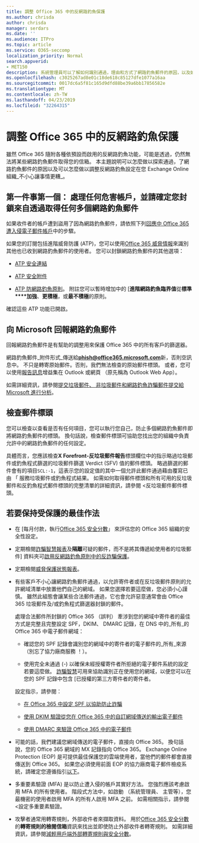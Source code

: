 ```yaml
---
title: 調整 Office 365 中的反網路釣魚保護
ms.author: chrisda
author: chrisda
manager: serdars
ms.date: ''
ms.audience: ITPro
ms.topic: article
ms.service: O365-seccomp
localization_priority: Normal
search.appverid:
- MET150
description: 系統管理員可以了解如何識別通過，理由和方式了網路釣魚郵件的原因，以及如何在未來防止多個網路釣魚郵件提交的項目。
ms.openlocfilehash: c3025267ad8e01c18de618c85127dfe1077a16aa
ms.sourcegitcommit: 0017dc6a5f81c165d9dfd88be39a6bb17856582e
ms.translationtype: MT
ms.contentlocale: zh-TW
ms.lasthandoff: 04/23/2019
ms.locfileid: "32264315"
---
```

# <a name="tune-anti-phishing-protection-in-office-365"></a>調整 Office 365 中的反網路釣魚保護

雖然 Office 365 隨附各種依預設而啟用的反網路釣魚功能，可能是透過，仍然無法將某些網路釣魚郵件取得您的信箱。 本主題說明可以怎麼做以探索通過，了網路釣魚郵件的原因以及可以怎麼做以調整反網路釣魚設定在您 Exchange Online 組織_不小心讓事情更糟_。

## <a name="first-things-first-deal-with-any-compromised-accounts-and-make-sure-you-block-any-more-phishing-messages-from-getting-through"></a>第一件事第一個： 處理任何危害帳戶，並請確定您封鎖來自透過取得任何多個網路釣魚郵件

如果收件者的帳戶遭到盜用了因為網路釣魚郵件，請依照下列[回應中 Office 365 遭入侵電子郵件帳戶](responding-to-a-compromised-email-account.md)中的步驟。

如果您的訂閱包括進階威脅防護 (ATP)，您可以使用[Office 365 威脅情報](office-365-ti.md)來識別其他也已收到網路釣魚郵件的使用者。 您可以封鎖網路釣魚郵件的其他選項：

- [ATP 安全連結](set-up-atp-safe-links-policies.md)

- [ATP 安全附件](set-up-atp-safe-attachments-policies.md)

- [ATP 防網路釣魚原則](set-up-anti-phishing-policies.md)。 附註您可以暫時增加中的 [**進階網路釣魚臨界值**從**標準****加強**、**更積極**，或**最不積極**的原則。

確認這些 ATP 功能已開啟。

## <a name="report-the-phishing-message-to-microsoft"></a>向 Microsoft 回報網路釣魚郵件

回報網路釣魚郵件是有幫助的調整用來保護 Office 365 中的所有客戶的篩選器。

網路釣魚郵件_附件形式_傳送給**phish@office365.microsoft.com**新，否則空訊息中。 不只是轉寄原始郵件。否則，我們無法檢查的原始郵件標頭。 或者，您可以使用[報告訊息](https://docs.microsoft.com/office365/securitycompliance/enable-the-report-message-add-in)增益集在 Outlook 或網頁 （原先稱為 Outlook Web App）。

如需詳細資訊，請參閱[提交垃圾郵件、 非垃圾郵件和網路釣魚詐騙郵件提交給 Microsoft 進行分析](submit-spam-non-spam-and-phishing-scam-messages-to-microsoft-for-analysis.md)。

## <a name="inspect-the-message-headers"></a>檢查郵件標頭

您可以檢查以查看是否有任何項目，您可以執行您自己，防止多個網路釣魚郵件即將網路釣魚郵件的標頭。 換句話說，檢查郵件標頭可協助您找出您的組織中負責允許中的網路釣魚郵件的任何設定。

具體而言，您應該檢查**X Forefront-反垃圾郵件報告**標頭欄位中的指示略過垃圾郵件或釣魚程式篩選的垃圾郵件篩選 Verdict (SFV) 值的郵件標頭。 略過篩選的郵件會有的項目`SCL:-1`，這表示您的設定值的其中一個允許此郵件通過藉由覆寫已由 「 服務垃圾郵件或釣魚程式結果。 如需如何取得郵件標頭和所有可用的反垃圾郵件和反釣魚程式郵件標頭的完整清單的詳細資訊，請參閱 <<c0>反垃圾郵件郵件標頭。

## <a name="best-practices-to-stay-protected"></a>若要保持受保護的最佳作法

- 在 [每月付款，執行[Office 365 安全分數](office-365-secure-score.md)」 來評估您的 Office 365 組織的安全性設定。

- 定期檢閱[詐騙智慧報表](learn-about-spoof-intelligence.md)及**隔離**可疑的郵件，而不是將其傳遞給使用者的垃圾郵件] 資料夾可[啟用反網路釣魚原則中的反詐騙保護](learn-about-spoof-intelligence.md#configuring-the-anti-spoofing-policy)。

- 定期檢閱[威脅保護狀態報表](view-reports-for-atp.md#threat-protection-status-report)。

- 有些客戶不小心讓網路釣魚郵件通過，以允許寄件者或在反垃圾郵件原則的允許網域清單中放置他們自己的網域。 如果您選擇若要這麼做，您必須小心謹慎。 雖然此組態會讓某些合法郵件通過，它也會允許惡意通常會由 Office 365 垃圾郵件及/或釣魚程式篩選器封鎖的郵件。

  處理合法郵件所封鎖的 Office 365 （誤判） 牽涉到您的網域中寄件者的最佳方式是完整且完整設定 SPF，DKIM、 DMARC 記錄，在 DNS 中的_所有_的 Office 365 中電子郵件網域：

  - 確認您的 SPF 記錄會識別您的網域中的寄件者的電子郵件的_所有_來源 （別忘了協力廠商服務 ！）。

  - 使用完全未通過 (\-) 以確保未經授權寄件者所拒絕的電子郵件系統的設定若要這麼做。 [詐騙智慧](https://docs.microsoft.com/office365/securitycompliance/learn-about-spoof-intelligence)可用來協助識別正在使用您的網域，以便您可以在您的 SPF 記錄中包含 [已授權的第三方寄件者的寄件者。

  設定指示，請參閱：
  
  - [在 Office 365 中設定 SPF 以協助防止詐騙](set-up-spf-in-office-365-to-help-prevent-spoofing.md)

  - [使用 DKIM 驗證從您在 Office 365 中的自訂網域傳送的輸出電子郵件](use-dkim-to-validate-outbound-email.md)

  - [使用 DMARC 來驗證 Office 365 中的電子郵件](use-dmarc-to-validate-email.md)

- 可能的話，我們建議您網域傳送的電子郵件，直接向 Office 365。 換句話說，您的 Office 365 網域的 MX 記錄指向 Office 365。 Exchange Online Protection (EOP) 是可提供最佳保護您的雲端使用者，當他們的郵件都會直接傳送到 Office 365。 如果您必須使用前面 EOP 的協力廠商電子郵件檢疫系統，請確定您遵循指引[以下](https://docs.microsoft.com/exchange/mail-flow-best-practices/manage-mail-flow-using-third-party-cloud)。

- 多重要素驗證 (MFA) 是以防止遭入侵的帳戶其實好方法。 您強烈應該考慮啟用 MFA 的所有使用者。 階段式方法中，如啟動 （系統管理員、 主管等），您最機密的使用者啟用 MFA 的所有人啟用 MFA 之前。 如需相關指示，請參閱 <<c0>設定多重要素驗證。

- 攻擊者通常用轉寄規則，外部收件者來擷取資料。 用於[Office 365 安全分數](office-365-secure-score.md)的**轉寄規則的檢閱信箱**資訊來找出並即使防止外部收件者轉寄規則。 如需詳細資訊，請參閱[減輕用戶端外部轉寄規則與安全分數](https://blogs.technet.microsoft.com/office365security/mitigating-client-external-forwarding-rules-with-secure-score/)。
